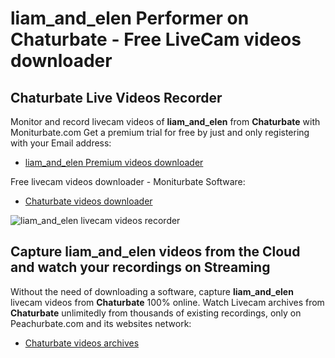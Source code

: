 # liam_and_elen Performer on Chaturbate - Free LiveCam videos downloader

## Chaturbate Live Videos Recorder

Monitor and record livecam videos of **liam_and_elen** from **Chaturbate** with Moniturbate.com
Get a premium trial for free by just and only registering with your Email address:
* [liam_and_elen Premium videos downloader](https://moniturbate.com/request-demo-licence-key.html)

Free livecam videos downloader - Moniturbate Software:
* [Chaturbate videos downloader](https://moniturbate.com/moniturbate-download-software.html)

![liam_and_elen livecam videos recorder](https://peachurnet.com/templates/moniturbate-software.png)


## Capture liam_and_elen videos from the Cloud and watch your recordings on Streaming

Without the need of downloading a software, capture **liam_and_elen** livecam videos from **Chaturbate** 100% online.
Watch Livecam archives from **Chaturbate** unlimitedly from thousands of existing recordings, only on Peachurbate.com and its websites network:
* [Chaturbate videos archives](https://peachurnet.com/)